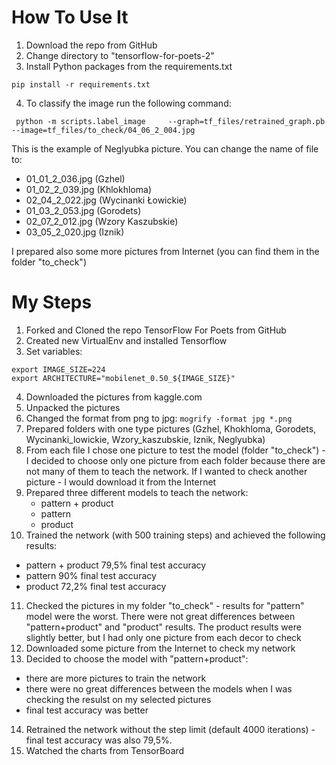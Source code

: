 # How To Use It

1. Download the repo from GitHub
2. Change directory to "tensorflow-for-poets-2"
3. Install Python packages from the requirements.txt
```
pip install -r requirements.txt
```
4. To classify the image run the following command:
```
 python -m scripts.label_image     --graph=tf_files/retrained_graph.pb      --image=tf_files/to_check/04_06_2_004.jpg
```
This is the example of Neglyubka picture.
You can change the name of file to:
* 01_01_2_036.jpg (Gzhel)
* 01_02_2_039.jpg (Khlokhloma)
* 02_04_2_022.jpg (Wycinanki Łowickie)
* 01_03_2_053.jpg (Gorodets)
* 02_07_2_012.jpg (Wzory Kaszubskie)
* 03_05_2_020.jpg (Iznik)

I prepared also some more pictures from Internet (you can find them in the folder "to_check")

# My Steps 

1. Forked and Cloned the repo TensorFlow For Poets from GitHub
2. Created new VirtualEnv and installed Tensorflow
3. Set variables:
  ``` 
  export IMAGE_SIZE=224
  export ARCHITECTURE="mobilenet_0.50_${IMAGE_SIZE}"
  ```
4. Downloaded the pictures from kaggle.com
5. Unpacked the pictures
6. Changed the format from png to jpg:  ```mogrify -format jpg *.png```
7. Prepared folders with one type pictures (Gzhel, Khokhloma, Gorodets, Wycinanki_lowickie, Wzory_kaszubskie, Iznik, Neglyubka)
8. From each file I chose one picture to test the model (folder "to_check") - I decided to choose only one picture from each folder because there are not many of them to teach the network. If I wanted to check another picture - I would download it from the Internet
9. Prepared three different models to teach the network:
   * pattern + product
   * pattern
   * product
10. Trained the network (with 500 training steps) and achieved the following results:
   * pattern + product 79,5% final test accuracy
   * pattern 90% final test accuracy
   * product 72,2% final test accuracy
11. Checked the pictures in my folder "to_check" - results for "pattern" model were the worst. There were not great differences between "pattern+product" and "product" results. The product results were slightly better, but I had only one picture from each decor to check
12. Downloaded some picture from the Internet to check my network
13. Decided to choose the model with "pattern+product":
   * there are more pictures to train the network
   * there were no great differences between the models when I was checking the resulst on my selected pictures
   * final test accuracy was better
14. Retrained the network without the step limit (default 4000 iterations) - final test accuracy was also 79,5%. 
15. Watched the charts from TensorBoard









